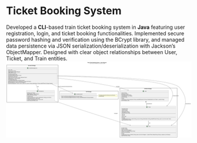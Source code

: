 # Ticket Booking System
Developed a **CLI**-based train ticket booking system in **Java** featuring user registration, login, and ticket booking functionalities. Implemented secure password hashing and verification using the BCrypt library, and managed data persistence via JSON serialization/deserialization with Jackson’s ObjectMapper. Designed with clear object relationships between User, Ticket, and Train entities.
<br>
![Class Diagram](/classDiagram_SVG.svg)
